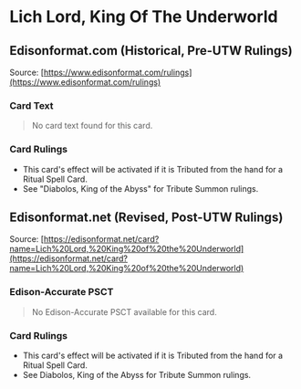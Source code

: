 # Lich Lord, King Of The Underworld

## Edisonformat.com (Historical, Pre-UTW Rulings)

Source: [https://www.edisonformat.com/rulings](https://www.edisonformat.com/rulings)

### Card Text

> No card text found for this card.

### Card Rulings

*   This card's effect will be activated if it is Tributed from the hand for a Ritual Spell Card.
*   See "Diabolos, King of the Abyss" for Tribute Summon rulings.

## Edisonformat.net (Revised, Post-UTW Rulings)

Source: [https://edisonformat.net/card?name=Lich%20Lord,%20King%20of%20the%20Underworld](https://edisonformat.net/card?name=Lich%20Lord,%20King%20of%20the%20Underworld)

### Edison-Accurate PSCT

> No Edison-Accurate PSCT available for this card.

### Card Rulings

*   This card's effect will be activated if it is Tributed from the hand for a Ritual Spell Card.
*   See Diabolos, King of the Abyss for Tribute Summon rulings.
            